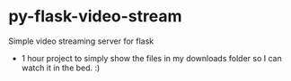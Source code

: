 # py-flask-video-stream
Simple video streaming server for flask
* 1 hour project to simply show the files in my downloads folder so I can watch it in the bed. :) 
